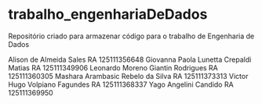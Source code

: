 # trabalho_engenhariaDeDados
Repositório criado para armazenar código para o trabalho de Engenharia de Dados


Alison de Almeida Sales RA 125111356648
Giovanna Paola Lunetta Crepaldi Matias RA 125111349906
Leonardo Moreno Giantin Rodrigues RA 125111360305
Mashara Arambasic Rebelo da Silva RA 125111373313
Victor Hugo Volpiano Fagundes RA 125111368337
Yago Angelini Candido RA 125111369950

